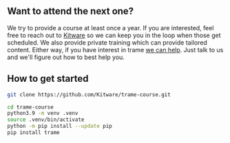 ## Want to attend the next one?

We try to provide a course at least once a year. If you are interested, feel free to reach out to [Kitware](https://www.kitware.com/contact/) so we can keep you in the loop when those get scheduled. We also provide private training which can provide tailored content. Either way, if you have interest in trame [we can help](https://www.kitware.com/contact/). Just talk to us and we'll figure out how to best help you.

## How to get started

```bash
git clone https://github.com/Kitware/trame-course.git

cd trame-course
python3.9 -m venv .venv
source .venv/bin/activate
python -m pip install --update pip
pip install trame
```